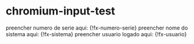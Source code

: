 # chromium-input-test


preencher numero de serie aqui: {!fx-numero-serie}
preencher nome do sistema aqui: {!fx-sistema}
preencher usuario logado aqui: {!fx-usuario}
